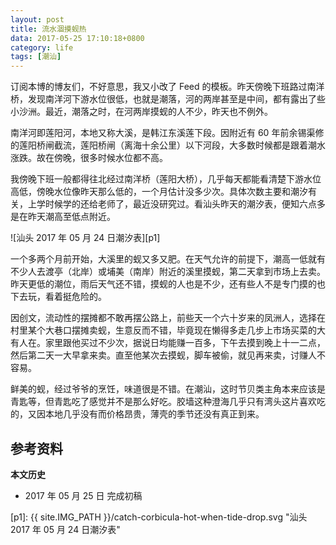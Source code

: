 ```yaml
---
layout: post
title: 流水涸摸蚬热
data: 2017-05-25 17:10:18+0800
category: life
tags: [潮汕]
---
```


订阅本博的博友们，不好意思，我又小改了 Feed 的模板。昨天傍晚下班路过南洋桥，发现南洋河下游水位很低，也就是潮落，河的两岸甚至是中间，都有露出了些小沙洲。最近，潮落之时，在河两岸摸蚬的人不少，昨天也不例外。

南洋河即莲阳河，本地又称大溪，是韩江东溪莲下段。因附近有 60 年前余锡渠修的莲阳桥闸截流，莲阳桥闸（离海十余公里）以下河段，大多数时候都是跟着潮水涨跌。故在傍晚，很多时候水位都不高。

我傍晚下班一般都得往北经过南洋桥（莲阳大桥），几乎每天都能看清楚下游水位高低，傍晚水位像昨天那么低的，一个月估计没多少次。具体次数主要和潮汐有关，上学时候学的还给老师了，最近没研究过。看汕头昨天的潮汐表，便知六点多是在昨天潮高至低点附近。

![汕头 2017 年 05 月 24 日潮汐表][p1]

一个多两个月前开始，大溪里的蚬又多又肥。在天气允许的前提下，潮高一低就有不少人去渡亭（北岸）或埔美（南岸）附近的溪里摸蚬，第二天拿到市场上去卖。昨天更低的潮位，雨后天气还不错，摸蚬的人也是不少，还有些人不是专门摸的也下去玩，看着挺危险的。

因创文，流动性的摆摊都不敢再摆公路上，前些天一个六十岁来的凤洲人，选择在村里某个大巷口摆摊卖蚬，生意反而不错，毕竟现在懒得多走几步上市场买菜的大有人在。家里跟他买过不少次，据说日均能赚一百多，下午去摸到晚上十一二点，然后第二天一大早拿来卖。直至他某次去摸蚬，脚车被偷，就见再来卖，讨赚人不容易。

鲜美的蚬，经过爷爷的烹饪，味道很是不错。在潮汕，这时节贝类主角本来应该是青匙等，但青匙吃了感觉并不是那么好吃。胶墙这种澄海几乎只有湾头这片喜欢吃的，又因本地几乎没有而价格昂贵，薄壳的季节还没有真正到来。

## 参考资料

**本文历史**

* 2017 年 05 月 25 日 完成初稿

[p1]: {{ site.IMG_PATH }}/catch-corbicula-hot-when-tide-drop.svg "汕头 2017 年 05 月 24 日潮汐表"
